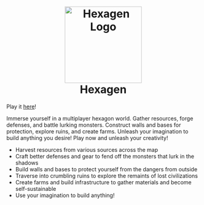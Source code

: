<h1 align="center">
  <a href="https://sriramgaddam5.github.io/hexagen/">
    <img src="https://github.com/SriramGaddam5/hexagen/assets/56180112/5e624d2a-5a96-4f0f-b48d-836b16926269" alt="Hexagen Logo" width="200">
  </a>
  <br>
  Hexagen
</h1>

Play it [here](https://sriramgaddam5.github.io/hexagen/)!

Immerse yourself in a multiplayer hexagon world. Gather resources, forge defenses, and battle lurking monsters. Construct walls and bases for protection, explore ruins, and create farms. Unleash your imagination to build anything you desire! Play now and unleash your creativity!

- Harvest resources from various sources across the map
- Craft better defenses and gear to fend off the monsters that lurk in the shadows
- Build walls and bases to protect yourself from the dangers from outside
- Traverse into crumbling ruins to explore the remaints of lost civilizations
- Create farms and build infrastructure to gather materials and become self-sustainable
- Use your imagination to build anything!
